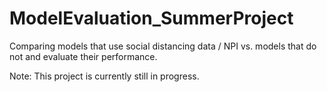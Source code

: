 # ModelEvaluation_SummerProject
Comparing models that use social distancing data / NPI vs. models that do not and evaluate their performance. 

Note: This project is currently still in progress.
